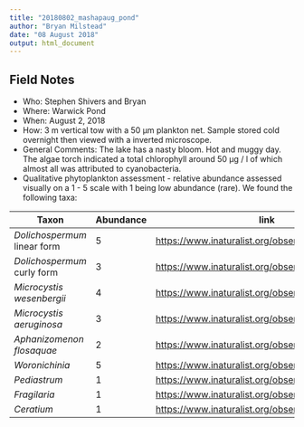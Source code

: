 ```yaml
---
title: "20180802_mashapaug_pond"
author: "Bryan Milstead"
date: "08 August 2018"
output: html_document
---
```




<!-- 
For field notes and taxa list see: https://github.com/willbmisled/cyanoscope/blob/master/fieldnotes/20180802_mashapaug_pond.rmd
-->

## Field Notes
* Who: Stephen Shivers and Bryan
* Where: Warwick Pond 
* When: August 2, 2018
* How:  3 m vertical tow with a 50 μm plankton net.  Sample stored cold overnight then viewed with a inverted microscope.
* General Comments:  The lake has a nasty bloom.  Hot and muggy day.  The algae torch indicated a total chlorophyll around 50 μg / l of which almost all was attributed to cyanobacteria.
* Qualitative phytoplankton assessment - relative abundance assessed visually on a 1 - 5 scale with 1 being low abundance (rare).  We found the following taxa:

Taxon                       | Abundance | link
------------------------------|-----------|--------------------------------------------------------------------
*Dolichospermum* linear form |     5     | https://www.inaturalist.org/observations/15084161
*Dolichospermum* curly form |     3     | https://www.inaturalist.org/observations/15084511
*Microcystis wesenbergii* |     4     | https://www.inaturalist.org/observations/15084623
*Microcystis aeruginosa* |     3     | https://www.inaturalist.org/observations/15084623
*Aphanizomenon flosaquae* |   2  | https://www.inaturalist.org/observations/15085005
*Woronichinia* |   5  | https://www.inaturalist.org/observations/15085150
*Pediastrum* |  1  | https://www.inaturalist.org/observations/15085225
*Fragilaria*   |     1     | https://www.inaturalist.org/observations/15085245
*Ceratium*  |  1  |https://www.inaturalist.org/observations/15085266









